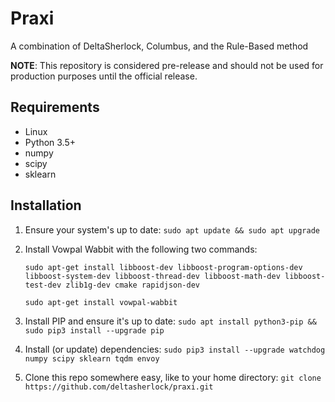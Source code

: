 # Praxi
A combination of DeltaSherlock, Columbus, and the Rule-Based method

**NOTE**: This repository is considered pre-release and should not be used for production purposes until the official release.

## Requirements
* Linux
* Python 3.5+
* numpy
* scipy
* sklearn

## Installation

1. Ensure your system's up to date: `sudo apt update && sudo apt upgrade`
2. Install Vowpal Wabbit with the following two commands:
     
    `sudo apt-get install libboost-dev libboost-program-options-dev libboost-system-dev libboost-thread-dev libboost-math-dev libboost-test-dev zlib1g-dev cmake rapidjson-dev`
    
    `sudo apt-get install vowpal-wabbit`
2. Install PIP and ensure it's up to date: `sudo apt install python3-pip && sudo pip3 install --upgrade pip`
3. Install (or update) dependencies: `sudo pip3 install --upgrade watchdog numpy scipy sklearn tqdm envoy`
4. Clone this repo somewhere easy, like to your home directory: `git clone https://github.com/deltasherlock/praxi.git`

